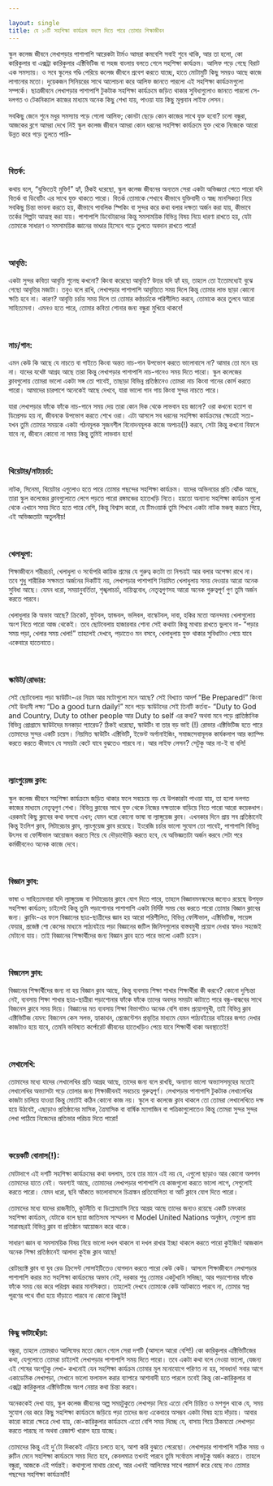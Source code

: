 ```yaml
---

layout: single
title: যে ১০টি সহশিক্ষা কার্যক্রম বদলে দিতে পারে তোমার শিক্ষাজীবন
---
```




<p>স্কুল কলেজ জীবনে লেখাপড়ার পাশাপাশি আরেকটা টার্মও আমরা কমবেশি সবাই শুনে থাকি, আর তা হলো, কো কারিকুলার বা এক্সট্রা কারিকুলার এক্টিভিটিজ বা সহজ বাংলায় বলতে গেলে সহশিক্ষা কার্যক্রম। আলিফ পড়ে গেছে বিরাট এক সমস্যায়। ও সবে স্কুলের গণ্ডি পেরিয়ে কলেজ জীবনে প্রবেশ করতে যাচ্ছে, হাতে মোটামুটি কিছু সময়ও আছে কাজে লাগানোর মতো। দুয়েকজন সিনিয়রের সাথে আলোচনা করে আলিফ জানতে পারলো এই সহশিক্ষা কার্যক্রমগুলো সম্পর্কে। ছাত্রজীবনে লেখাপড়ার পাশাপাশি টুকটাক সহশিক্ষা কার্যক্রমে জড়িত থাকার সুবিধাগুলোও জানতে পারলো সে- দলগত ও টেকনিক্যাল কাজের মাধ্যমে অনেক কিছু শেখা যায়, পাওয়া যায় কিছু মূল্যবান লাইফ লেসন। </p> <p>

সবকিছু জেনে শুনে মধুর সমস্যায় পড়ে গেলো আলিফ; কোনটা ছেড়ে কোন কাজের সাথে যুক্ত হবো? চলো বন্ধুরা, আজকের ব্লগে আমরা দেখে নিই স্কুল কলেজ জীবনে আমরা কোন ধরনের সহশিক্ষা কার্যক্রমে যুক্ত থেকে নিজেকে আরো উন্নত করে গড়ে তুলতে পারি-</p> <br/>

<h3> বিতর্ক: </h3> <p>

কথায় বলে, “যুক্তিতেই মুক্তি!” হ্যাঁ, ঠিকই ধরেছো, স্কুল কলেজ জীবনের অন্যতম সেরা একটা অভিজ্ঞতা পেতে পারো যদি বিতর্ক বা ডিবেটিং এর সাথে যুক্ত থাকতে পারো। বিতর্ক তোমাকে শেখাবে কীভাবে যুক্তিবাদী ও স্বচ্ছ মানসিকতা নিয়ে সবকিছু চিন্তা ভাবনা করতে হয়, কীভাবে পাবলিক স্পিকিং বা সুন্দর করে কথা বলার দক্ষতা অর্জন করা যায়, কীভাবে তর্কের শিল্পটা আত্মস্থ করা যায়। পাশাপাশি ডিবেটারদের কিন্তু সমসাময়িক বিভিন্ন বিষয় নিয়ে ধারণা রাখতে হয়, যেটা তোমাকে সাধারণ ও সমসাময়িক জ্ঞানের ভাণ্ডার হিসেবে গড়ে তুলতে অবদান রাখতে পারে! </p> <br/>

<h3> আবৃত্তি: </h3> <p>

একটা সুন্দর কবিতা আবৃত্তি শুনেছ কখনো? কিংবা করেছো আবৃত্তি? উত্তর যদি হ্যাঁ হয়, তাহলে তো ইতোমধ্যেই বুঝে গেছো আবৃত্তির মজাটা। তবুও বলে রাখি, লেখাপড়ার পাশাপাশি আবৃত্তিতে সময় দিলে কিন্তু তোমার লাভ ছাড়া কোনো ক্ষতি হবে না। কারণ? আবৃত্তি চর্চায় সময় দিলে তা তোমার কণ্ঠচর্চাকে পরিশীলিত করবে, তোমাকে করে তুলবে আরো  সাহিত্যমনা। এমনও হতে পারে, তোমার কবিতা শোনার জন্য বন্ধুরা মুখিয়ে থাকবে! </p> <br/>

<h3> নাচ/গান: </h3> <p>

এমন কেউ কি আছে যে নাচতে বা গাইতে কিংবা অন্তত নাচ-গান উপভোগ করতে ভালোবাসে না? আমার তো মনে হয় না। যাদের যথেষ্ট আগ্রহ আছে তারা কিন্তু লেখাপড়ার পাশাপাশি নাচ-গানেও সময় দিতে পারো। স্কুল কলেজের ক্লাবগুলোয় তোমরা ভালো একটা সঙ্গ তো পাবেই, তাছাড়া বিভিন্ন প্রতিষ্ঠানেও তোমরা নাচ কিংবা গানের কোর্স করতে পারো। আমাদের চারপাশে অনেকেই আছে দেখবে, যারা ভালো গান গায় কিংবা সুন্দর নাচতে পারে। <br/>

যারা লেখাপড়ার ফাঁকে ফাঁকে নাচ-গানে সময় দেয় তারা কোন দিক থেকে লাভবান হয় জানো? ওরা কখনো হতাশ বা ডিপ্রেসড হয় না, জীবনকে উপভোগ করতে শেখে ওরা। এটা আসলে সব ধরনের সহশিক্ষা কার্যক্রমের ক্ষেত্রেই সত্য- যখন তুমি তোমার সময়কে একটা গঠনমূলক সৃজনশীল বিনোদনমূলক কাজে অপচয়(!) করবে, সেটা কিন্তু কখনো বিফলে যাবে না, জীবনে কোনো না সময় কিন্তু তুমিই লাভবান হবে! </p> <br/>

<h3> থিয়েটার/নাট্যচর্চা: </h3> <p>

নাটক, সিনেমা, থিয়েটার এগুলোও হতে পারে তোমার পছন্দের সহশিক্ষা কার্যক্রম। যাদের অভিনয়ের প্রতি ঝোঁক আছে, তারা স্কুল কলেজের ক্লাবগুলোতে লেগে পড়তে পারো রঙ্গমঞ্চের হাতেখড়ি নিতে। হয়তো অন্যান্য সহশিক্ষা কার্যক্রম গুলো থেকে এখানে সময় দিতে হতে পারে বেশি, কিন্তু বিশ্বাস করো, যে টিমওয়ার্ক তুমি শিখবে একটা নাটক মঞ্চস্থ করতে গিয়ে, এই অভিজ্ঞতাটা অতুলনীয়!</p> <br/>

<h3> খেলাধুলা: </h3> <p>

শিক্ষাজীবনে শরীরচর্চা, খেলাধুলা ও সর্বোপরি কায়িক শ্রমের যে গুরুত্ব কতটা তা নিশ্চয়ই আর বলার অপেক্ষা রাখে না। তবে শুধু শারীরিক সক্ষমতা অর্জনের দিকটিই নয়, লেখাপড়ার পাশাপাশি নিয়মিত খেলাধুলায় সময় দেওয়ার আরো অনেক সুবিধা আছে। যেমন ধরো, সময়ানুবর্তিতা, শৃঙ্খলাচর্চা, দায়িত্ববোধ, নেতৃত্বগুণসহ আরো অনেক গুরুত্বপূর্ণ গুণ তুমি অর্জন করতে পারবে। <br/>

খেলাধুলার কি অভাব আছে? ক্রিকেট, ফুটবল, হ্যান্ডবল, ভলিবল, বাস্কেটবল, দাবা, হকির মতো আনন্দময় খেলাগুলোয় অংশ নিতে পারো আজ থেকেই। তবে ছোটবেলায় হাজারবার শোনা সেই কথাটা কিন্তু মাথায় রাখতে ভুলবে না- “পড়ার সময় পড়া, খেলার সময় খেলা!” তাহলেই দেখবে, পড়াতেও মন বসবে, খেলাধুলায় যুক্ত থাকার সুবিধাটাও পেয়ে যাবে একেবারে হাতেনাতে। </p> <br/>

<h3> স্কাউট/রোভার: </h3> <p>

সেই ছোটবেলায় পড়া স্কাউটিং-এর নিয়ম আর মটোগুলো মনে আছে? সেই বিখ্যাত আদর্শ “Be Prepared!” কিংবা সেই উদ্যমী লক্ষ্য “Do a good turn daily!” মনে পড়ে স্কাউটদের সেই তিনটি কর্তব্য-  “Duty to God and Country, Duty to other people আর Duty to self এর কথা? অথবা মনে পড়ে প্রাতিষ্ঠানিক বিভিন্ন প্রোগ্রামে স্কাউটদের মনকাড়া প্যারেড? ঠিকই ধরেছো, স্কাউটিং বা তার বড় ভাই (!) রোভার এক্টিভিটিজ হতে পারে তোমাদের সুন্দর একটি চয়েস। নিয়মিত স্কাউটিং এক্টিভিটি, ইভেন্ট অর্গানাইজিং, সমাজসেবামূলক কার্যকলাপ আর ক্যাম্পিং করতে করতে কীভাবে যে সময়টা কেটে যাবে বুঝতেও পারবে না। আর লাইফ লেসন? সেটুকু আর না-ই বা বলি! </p> <br/>

<h3> ল্যাংগুয়েজ ক্লাব:</h3> <p> 

স্কুল কলেজ জীবনে সহশিক্ষা কার্যক্রমে জড়িত থাকার ফলে সবচেয়ে বড় যে উপকারটা পাওয়া যায়, তা হলো দলগত কাজের মাধ্যমে নেতৃত্বগুণ শেখা। বিভিন্ন ক্লাবের সাথে যুক্ত থেকে নিজের দক্ষতাকে বাড়িয়ে নিতে পারো আরো কয়েকধাপ। এরকমই কিছু ক্লাবের কথা বলবো এখন; যেমন ধরো কোনো ভাষা বা ল্যাঙ্গুয়েজ ক্লাব। এখনকার দিনে প্রায় সব প্রতিষ্ঠানেই কিন্তু ইংলিশ ক্লাব, লিটারেচার ক্লাব, ল্যাংগুয়েজ ক্লাব রয়েছে। ইংরেজি চর্চার ভালো সুযোগ তো পাবেই, পাশাপাশি বিভিন্ন উৎসব বা ফেস্টিভাল আয়োজন করতে গিয়ে যে দৌড়াদৌড়ি করতে হবে, যে অভিজ্ঞতাটা অর্জন করবে সেটা পরে কর্মজীবনেও অনেক কাজে দেবে। </p> <br/>

<h3> বিজ্ঞান ক্লাব:</h3> <p>

ভাষা ও সাহিত্যমনারা যদি ল্যাঙ্গুয়েজ বা লিটারেচার ক্লাবে যোগ দিতে পারে, তাহলে বিজ্ঞানমনস্কদের জন্যেও রয়েছে উপযুক্ত সহশিক্ষা কার্যক্রম; চাইলেই কিন্তু তুমি পড়াশোনার পাশাপাশি একটা নির্দিষ্ট সময় বের করতে পারো তোমার বিজ্ঞান ক্লাবের জন্য। ক্লাবিং-এর ফলে বিজ্ঞানের ছাত্র-ছাত্রীদের জ্ঞান হয় আরো পরিশীলিত, বিভিন্ন ফেস্টিভাল, এক্টিভিটিজ, সায়েন্স ফেয়ার, প্রজেক্ট শো কেসের মাধ্যমে পাঠ্যবইয়ে পড়া বিজ্ঞানের জটিল জিনিসগুলোর বাস্তবমুখী প্রয়োগ দেখার স্বাদও সহজেই মেটানো যায়। তাই বিজ্ঞানের শিক্ষার্থীদের জন্য বিজ্ঞান ক্লাব হতে পারে ভালো একটি চয়েস। </p> <br/>


<h3> বিজনেস ক্লাব: </h3> <p> 

বিজ্ঞানের শিক্ষার্থীদের জন্য না হয় বিজ্ঞান ক্লাব আছে, কিন্তু ব্যবসায় শিক্ষা শাখার শিক্ষার্থীরা কী করবে? কোনো দুশ্চিন্তা নেই, ব্যবসায় শিক্ষা শাখার ছাত্র-ছাত্রীরা পড়াশোনার ফাঁকে ফাঁকে তাদের অবসর সময়টা কাটাতে পারে বন্ধু-বান্ধবের সাথে বিজনেস ক্লাবে সময় দিয়ে। বিজ্ঞানের মত ব্যবসায় শিক্ষা বিভাগটাও অনেক বেশি বাস্তব প্রয়োগমুখী, তাই বিভিন্ন ক্লাব এক্টিভিটিজ যেমন: বিজনেস কেস সলভ, হ্যাকাথন, প্রেজেন্টেশন প্রভৃতির মাধ্যমে যেমন পাঠ্যবইয়ের বাইরের জগত দেখার কাজটাও হয়ে যাবে, তেমনি ভবিষ্যত কর্পোরেট জীবনের হাতেখড়িও পেয়ে যাবে শিক্ষার্থী থাকা অবস্থাতেই! </p> <br/>

<h3> লেখালেখি: </h3> <p>

তোমাদের মধ্যে যাদের লেখালেখির প্রতি আগ্রহ আছে, তাদের জন্য বলে রাখছি, অন্যান্য ভালো অভ্যাসসমূহের মতোই লেখালেখির অভ্যাসটা গড়ে তোলার জন্য শিক্ষাজীবনই সবচেয়ে গুরুত্বপূর্ণ। লেখাপড়ার পাশাপাশি টুকটাক লেখালেখির কাজটা চালিয়ে যাওয়া কিন্তু মোটেই কঠিন কোনো কাজ নয়। স্কুলে বা কলেজে ক্লাব থাকলে তো তোমরা লেখালেখিতে দক্ষ হয়ে উঠবেই, এছাড়াও প্রতিষ্ঠানের মাসিক, ত্রৈমাসিক বা বার্ষিক ম্যাগাজিন বা পত্রিকাগুলোতেও কিন্তু তোমরা সুন্দর সুন্দর লেখা পাঠিয়ে নিজেদের প্রতিভার পরিচয় দিতে পারো! </p> <br/>

<h3> কয়েকটি বোনাস(!): </h3> <p>

মোটাদাগে এই দশটি সহশিক্ষা কার্যক্রমের কথা বললাম, তবে তার মানে এই নয় যে, এগুলো ছাড়াও আর কোনো অপশন তোমাদের হাতে নেই। অবশ্যই আছে, তোমাদের লেখাপড়ার পাশাপাশি যে কাজগুলো করতে ভালো লাগে, সেগুলোই করতে পারো। যেমন ধরো, ছবি আঁকতে ভালোবাসলে চিত্রাঙ্কন প্রতিযোগিতা বা আর্ট ক্লাবে যোগ দিতে পারো। </p> <p>

তোমাদের মধ্যে যাদের রাজনীতি, কূটনীতি বা ডিপ্লোম্যাসি নিয়ে আগ্রহ আছে তাদের জন্যও রয়েছে একটি চমৎকার সহশিক্ষা কার্যক্রম, যেটাকে বলে ছায়া জাতিসংঘ সম্মেলন বা Model United Nations অনুষ্ঠান, যেগুলো প্রায় সারাবছরই বিভিন্ন ক্লাব বা প্রতিষ্ঠান আয়োজন করে থাকে। </p> <p>

সাধারণ জ্ঞান বা সমসাময়িক বিষয় নিয়ে ভালো দখল থাকলে বা দখল রাখার ইচ্ছা থাকলে করতে পারো কুইজিং! আজকাল অনেক শিক্ষা প্রতিষ্ঠানেই আলাদা কুইজ ক্লাব আছে! </p> <p>

রোটার‍্যাক্ট ক্লাব বা যুব রেড ক্রিসেন্ট সোসাইটিতেও যোগদান করতে পারো কেউ কেউ। আসলে শিক্ষাজীবনে লেখাপড়ার পাশাপাশি করার মত সহশিক্ষা কার্যক্রমের অভাব নেই, দরকার শুধু তোমার একটুখানি সদিচ্ছা, আর পড়াশোনার ফাঁকে ফাঁকে সময় বের করে পরিশ্রম করার মানসিকতা। তাহলেই দেখবে তোমাকে কেউ আটকাতে পারবে না, তোমার স্বপ্ন পূরণের পথে বাঁধা হয়ে দাঁড়াতে পারবে না কোনো কিছুই! </p> <br/>

<h3> কিছু কাটাছেঁড়া: </h3> <p>

বন্ধুরা, তাহলে তোমরাও আলিফের মতো জেনে গেলে সেরা দশটি (আসলে আরো বেশি!) কো কারিকুলার এক্টিভিটিজের কথা, যেগুলোতে তোমরা চাইলেই লেখাপড়ার পাশাপাশি সময় দিতে পারো। তবে একটা কথা বলে নেওয়া ভালো, যেজন্য এই শেষের অংশটুকু লেখা- কখনোই যেন সহশিক্ষা কার্যক্রম তোমার মূল মনোযোগে পরিণত না হয়, সাবধান! সবার আগে একাডেমিক লেখাপড়া, সেখানে ভালো ফলাফল করার ব্যাপারে আশাবাদী হতে পারলে তবেই কিন্তু কো-কারিকুলার বা এক্সট্রা কারিকুলার এক্টিভিটিজে অংশ নেয়ার কথা চিন্তা করবে। </p> <p>

অনেককেই দেখা যায়, স্কুল কলেজ জীবনের অল্প সময়টুকুতে লেখাপড়া নিয়ে এতো বেশি চিন্তিত ও মশগুল থাকে যে, সময় সুযোগ বের করে কিছু সহশিক্ষা কার্যক্রমে জড়িয়ে পড়া তাদের জন্য একেবারে অসম্ভব একটা বিষয় হয়ে দাঁড়ায়। আবার কারো কারো ক্ষেত্রে দেখা যায়, কো-কারিকুলার কার্যক্রমে এতো বেশি সময় দিচ্ছে যে, বাসায় গিয়ে ঠিকমতো লেখাপড়া করতে পারছে না অথবা রেজাল্ট খারাপ হয়ে যাচ্ছে। </p> <p>

তোমাদের কিন্তু এই দু’টো দিককেই এড়িয়ে চলতে হবে, আশা করি বুঝতে পেরেছো। লেখাপড়ার পাশাপাশি সঠিক সময় ও রুটিন মেনে সহশিক্ষা কার্যক্রমে সময় দিতে হবে, কেবলমাত্র তখনই পারবে তুমি সর্বোত্তম লাভটুকু অর্জন করতে। তাহলে বন্ধুরা, আজকে এই পর্যন্তই। কথাগুলো মাথায় রেখো, আর এখনই আলিফের সাথে পরামর্শ করে বেছে নাও তোমার পছন্দের সহশিক্ষা কার্যক্রমটি!

</p>